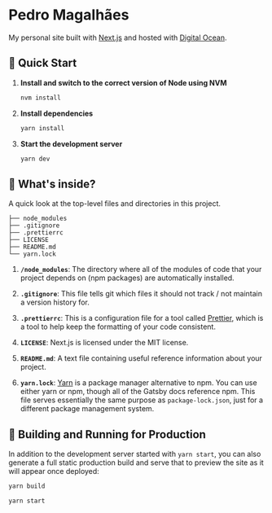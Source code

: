 # Pedro Magalhães

My personal site built with [Next.js](https://nextjs.org/) and hosted with [Digital Ocean](http://digitalocean.com/).

## 🧘 Quick Start

1. **Install and switch to the correct version of Node using NVM**

   ```sh
   nvm install
   ```

2. **Install dependencies**

   ```sh
   yarn install
   ```

3. **Start the development server**

   ```sh
   yarn dev
   ```

## 🧐 What's inside?

A quick look at the top-level files and directories in this project.

    ├── node_modules
    ├── .gitignore
    ├── .prettierrc
    ├── LICENSE
    ├── README.md
    └── yarn.lock

1. **`/node_modules`**: The directory where all of the modules of code that your project depends on (npm packages) are automatically installed.

2. **`.gitignore`**: This file tells git which files it should not track / not maintain a version history for.

3. **`.prettierrc`**: This is a configuration file for a tool called [Prettier](https://prettier.io/), which is a tool to help keep the formatting of your code consistent.

4. **`LICENSE`**: Next.js is licensed under the MIT license.

5. **`README.md`**: A text file containing useful reference information about your project.

6. **`yarn.lock`**: [Yarn](https://yarnpkg.com/) is a package manager alternative to npm. You can use either yarn or npm, though all of the Gatsby docs reference npm. This file serves essentially the same purpose as `package-lock.json`, just for a different package management system.

## 🚀 Building and Running for Production

In addition to the development server started with `yarn start`, you can also generate a full static production build and serve that to preview the site as it will appear once deployed:

```sh
yarn build
```

```sh
yarn start
```
